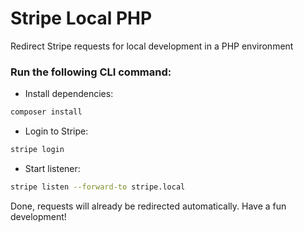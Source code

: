 # Stripe Local PHP
Redirect Stripe requests for local development in a PHP environment

### Run the following CLI command:
- Install dependencies:
```sh
composer install
```
- Login to Stripe:
```sh
stripe login
```
- Start listener:
```sh
stripe listen --forward-to stripe.local
```
Done, requests will already be redirected automatically. Have a fun development!
